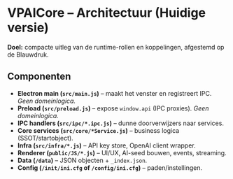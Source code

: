 # VPAICore – Architectuur (Huidige versie)

**Doel:** compacte uitleg van de runtime-rollen en koppelingen, afgestemd op de Blauwdruk.

## Componenten
- **Electron main (`src/main.js`)** – maakt het venster en registreert IPC. *Geen domeinlogica.*
- **Preload (`src/preload.js`)** – expose `window.api` (IPC proxies). *Geen domeinlogica.*
- **IPC handlers (`src/ipc/*.ipc.js`)** – dunne doorverwijzers naar services.
- **Core services (`src/core/*Service.js`)** – business logica (SSOT/startobject).
- **Infra (`src/infra/*.js`)** – API key store, OpenAI client wrapper.
- **Renderer (`public/JS/*.js`)** – UI/UX, AI-seed bouwen, events, streaming.
- **Data (`/data`)** – JSON objecten + `_index.json`.
- **Config (`/init/ini.cfg` of `/config/ini.cfg`)** – paden/instellingen.
